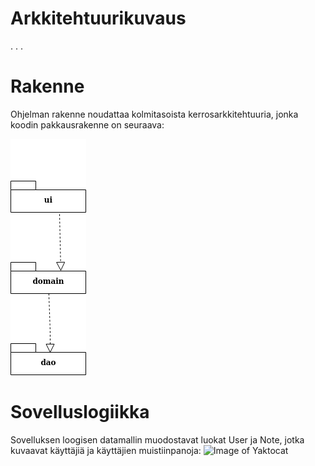 # Arkkitehtuurikuvaus
. . . 
# Rakenne

Ohjelman rakenne noudattaa kolmitasoista kerrosarkkitehtuuria, jonka koodin pakkausrakenne on seuraava:



![Image of Yaktocat](https://github.com/vendiiro/ot.harjoitustyo/blob/master/dokumentaatio/Untitled%20Diagram.png)


# Sovelluslogiikka
Sovelluksen loogisen datamallin muodostavat luokat User ja Note, jotka kuvaavat käyttäjiä ja käyttäjien muistiinpanoja:
![Image of Yaktocat](https://yuml.me/e220d1f7.png)

